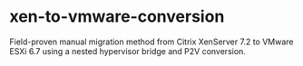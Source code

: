 # xen-to-vmware-conversion
Field-proven manual migration method from Citrix XenServer 7.2 to VMware ESXi 6.7 using a nested hypervisor bridge and P2V conversion.
